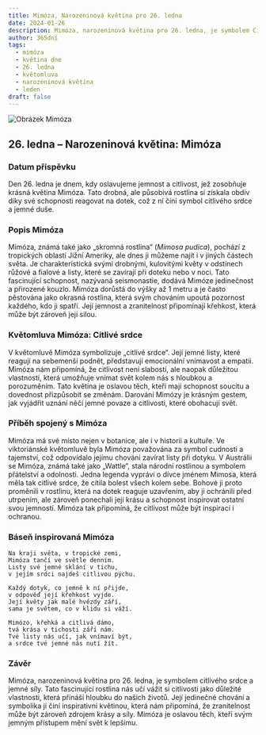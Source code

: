 ```yaml
---
title: Mimóza, Narozeninová květina pro 26. ledna
date: 2024-01-26
description: Mimóza, narozeninová květina pro 26. ledna, je symbolem Citlivé srdce. Objevte její jedinečný význam, fascinující příběhy a poezii, která oslavuje její krásu.
author: 365dní
tags:
  - mimóza
  - květina dne
  - 26. ledna
  - květomluva
  - narozeninová květina
  - leden
draft: false
---
```


![Obrázek Mimóza](https://cdn.pixabay.com/photo/2022/06/07/22/59/flower-7249417_1280.jpg#center)


## 26. ledna – Narozeninová květina: Mimóza

### Datum příspěvku

Den 26. ledna je dnem, kdy oslavujeme jemnost a citlivost, jež zosobňuje krásná květina Mimóza. Tato drobná, ale působivá rostlina si získala obdiv díky své schopnosti reagovat na dotek, což z ní činí symbol citlivého srdce a jemné duše.

### Popis Mimóza

Mimóza, známá také jako „skromná rostlina“ (_Mimosa pudica_), pochází z tropických oblastí Jižní Ameriky, ale dnes ji můžeme najít i v jiných částech světa. Je charakteristická svými drobnými, kulovitými květy v odstínech růžové a fialové a listy, které se zavírají při doteku nebo v noci. Tato fascinující schopnost, nazývaná seismonastie, dodává Mimóze jedinečnost a přirozené kouzlo. Mimóza dorůstá do výšky až 1 metru a je často pěstována jako okrasná rostlina, která svým chováním upoutá pozornost každého, kdo ji spatří. Její jemnost a zranitelnost připomínají křehkost, která může být zároveň její silou.

### Květomluva Mimóza: Citlivé srdce

V květomluvě Mimóza symbolizuje „citlivé srdce“. Její jemné listy, které reagují na sebemenší podnět, představují emocionální vnímavost a empatii. Mimóza nám připomíná, že citlivost není slabostí, ale naopak důležitou vlastností, která umožňuje vnímat svět kolem nás s hloubkou a porozuměním. Tato květina je oslavou těch, kteří mají schopnost soucitu a dovednost přizpůsobit se změnám. Darování Mimózy je krásným gestem, jak vyjádřit uznání něčí jemné povaze a citlivosti, které obohacují svět.

### Příběh spojený s Mimóza

Mimóza má své místo nejen v botanice, ale i v historii a kultuře. Ve viktoriánské květomluvě byla Mimóza považována za symbol cudnosti a tajemství, což odpovídalo jejímu chování zavírat listy při dotyku. V Austrálii se Mimóza, známá také jako „Wattle“, stala národní rostlinou a symbolem přátelství a odolnosti. Jedna legenda vypráví o dívce jménem Mimosa, která měla tak citlivé srdce, že cítila bolest všech kolem sebe. Bohové ji proto proměnili v rostlinu, která na dotek reaguje uzavřením, aby ji ochránili před utrpením, ale zároveň ponechali její krásu a schopnost inspirovat ostatní svou jemností. Mimóza tak připomíná, že citlivost může být inspirací i ochranou.

### Báseň inspirovaná Mimóza

```
Na kraji světa, v tropické zemi,  
Mimóza tančí ve světle denním.  
Listy své jemné sklání v tichu,  
v jejím srdci najdeš citlivou pýchu.

Každý dotyk, co jemně k ní přijde,  
v odpověď její křehkost vyjde.  
Její květy jak malé hvězdy září,  
sama je světem, co v klidu si váží.

Mimózo, křehká a citlivá dámo,  
tvá krása v tichosti září nám.  
Tvé listy nás učí, jak vnímaví být,  
a srdce tvé jemné nás nutí žít.
```

### Závěr

Mimóza, narozeninová květina pro 26. ledna, je symbolem citlivého srdce a jemné síly. Tato fascinující rostlina nás učí vážit si citlivosti jako důležité vlastnosti, která přináší hloubku do našich životů. Její jedinečné chování a symbolika ji činí inspirativní květinou, která nám připomíná, že zranitelnost může být zároveň zdrojem krásy a síly. Mimóza je oslavou těch, kteří svým jemným přístupem mění svět k lepšímu.